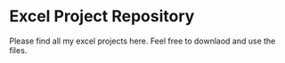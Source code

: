 # Excel Project Repository
Please find all my excel projects here. Feel free to downlaod and use the files.

